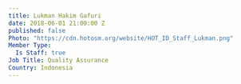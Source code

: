 ```yaml
---
title: Lukman Hakim Gafuri
date: 2018-06-01 21:00:00 Z
published: false
Photo: "https://cdn.hotosm.org/website/HOT_ID_Staff_Lukman.png"
Member Type:
  Is Staff: true
Job Title: Quality Assurance
Country: Indonesia
---
```


